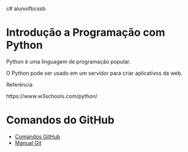 c# alunoifbcssb

<h1>Introdução a Programação com Python</h1>

<p>Python é uma linguagem de programação popular.

O Python pode ser usado em um servidor para criar aplicativos da web.</p>


<p>Referência</p>
https://www.w3schools.com/python/

<h1>Comandos do GitHub</h1>
<ul>
  <li><a href="https://github.com/sisedusiqueira/alunoifbcssb/blob/main/github-git-cheat-sheet.pdf">Comandos GitHub</li>
  <li><a href="file:///C:/Program%20Files/Git/mingw64/share/doc/git-doc/git-push.html">Manual Git</li>
</ul>
